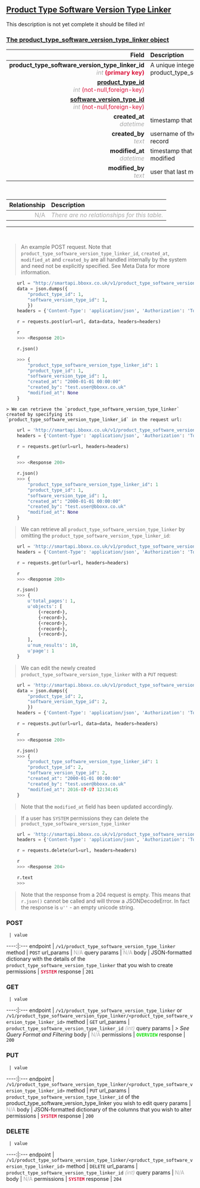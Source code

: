 ## <u>Product Type Software Version Type Linker</u>
This description is not yet complete it should be filled in!


### <u>The product_type_software_version_type_linker object</u>

Field | Description
------:|:------------
__product_type_software_version_type_linker_id__ <br><font color="DarkGray">_int_</font> <font color="Crimson">__(primary key)__</font> | A unique integer identifier for each product_type_software_version_type_linker.
__<a href="/#product-type">product_type_id</a>__ <br><font color="DarkGray">_int_</font> <font color="Crimson">(not-null,foreign-key)</font> | 
__<a href="/#software-version-type">software_version_type_id</a>__ <br><font color="DarkGray">_int_</font> <font color="Crimson">(not-null,foreign-key)</font> | 
__created_at__  <br><font color="DarkGray">_datetime_</font> | timestamp that the record was created at
__created_by__  <br><font color="DarkGray">_text_</font>| username of the user who created the record
__modified_at__ <br><font color="DarkGray">_datetime_</font>| timestamp that the record was last modified
__modified_by__ <br><font color="DarkGray">_text_</font>| user that last modified the record


<br>

Relationship | Description
-------------:|:------------
<font color="DarkGray">N/A</font> | <font color="DarkGray">_There are no relationships for this table._</font>

<hr>
<br>

> An example POST request. Note that `product_type_software_version_type_linker_id`, `created_at`, `modified_at` and `created_by` are all handled internally by the system and need not be explicitly specified. See Meta Data for more information.

```python
    url = "http://smartapi.bboxx.co.uk/v1/product_type_software_version_type_linker"
    data = json.dumps({
		"product_type_id": 1,
		"software_version_type_id": 1,
		})
    headers = {'Content-Type': 'application/json', 'Authorization': 'Token token=A_VALID_TOKEN'}

    r = requests.post(url=url, data=data, headers=headers)

    r
    >>> <Response 201>

    r.json()

    >>> {
		"product_type_software_version_type_linker_id": 1
		"product_type_id": 1,
		"software_version_type_id": 1,
		"created_at": "2000-01-01 00:00:00"
		"created_by": "test.user@bboxx.co.uk"
		"modified_at": None
	}
```

    > We can retrieve the `product_type_software_version_type_linker` created by specifying its `product_type_software_version_type_linker_id` in the request url:

```python
    url = 'http://smartapi.bboxx.co.uk/v1/product_type_software_version_type_linker/1'
    headers = {'Content-Type': 'application/json', 'Authorization': 'Token token=A_VALID_TOKEN'}

    r = requests.get(url=url, headers=headers)

    r
    >>> <Response 200>

    r.json()
    >>> {
		"product_type_software_version_type_linker_id": 1
		"product_type_id": 1,
		"software_version_type_id": 1,
		"created_at": "2000-01-01 00:00:00"
		"created_by": "test.user@bboxx.co.uk"
		"modified_at": None
	}
```

> We can retrieve all `product_type_software_version_type_linker` by omitting the `product_type_software_version_type_linker_id`:

```python
    url = 'http://smartapi.bboxx.co.uk/v1/product_type_software_version_type_linker'
    headers = {'Content-Type': 'application/json', 'Authorization': 'Token token=A_VALID_TOKEN'}

    r = requests.get(url=url, headers=headers)

    r
    >>> <Response 200>

    r.json()
    >>> {
        u'total_pages': 1,
        u'objects': [
            {<record>},
            {<record>},
            {<record>},
            {<record>},
            {<record>},
        ],
        u'num_results': 10,
        u'page': 1
    }
```

> We can edit the newly created `product_type_software_version_type_linker` with a `PUT` request:

```python
    url = 'http://smartapi.bboxx.co.uk/v1/product_type_software_version_type_linker/1'
    data = json.dumps({
		"product_type_id": 2,
		"software_version_type_id": 2,
		})
    headers = {'Content-Type': 'application/json', 'Authorization': 'Token token=A_VALID_TOKEN'}

    r = requests.put(url=url, data=data, headers=headers)

    r
    >>> <Response 200>

    r.json()
    >>> {
		"product_type_software_version_type_linker_id": 1
		"product_type_id": 2,
		"software_version_type_id": 2,
		"created_at": "2000-01-01 00:00:00"
		"created_by": "test.user@bboxx.co.uk"
		"modified_at": 2016-07-07 12:34:45
	}
```
> Note that the `modified_at` field has been updated accordingly.

> If a user has `SYSTEM` permissions they can delete the `product_type_software_version_type_linker`

```python
    url = 'http://smartapi.bboxx.co.uk/v1/product_type_software_version_type_linker/1'
    headers = {'Content-Type': 'application/json', 'Authorization': 'Token token=A_VALID_TOKEN'}

    r = requests.delete(url=url, headers=headers)

    r
    >>> <Response 204>

    r.text
    >>>
```
> Note that the response from a 204 request is empty. This means that `r.json()` cannot be called and will throw a JSONDecodeError. In fact the response is `u''` - an empty unicode string.



### POST
     | value
 ----:|:---
endpoint | `/v1/product_type_software_version_type_linker`
method | `POST`
url_params | <font color="DarkGray">N/A</font>
query params | <font color="DarkGray">N/A</font>
body | JSON-formatted dictionary with the details of the `product_type_software_version_type_linker` that you wish to create
permissions | <font color="Crimson">__`SYSTEM`__</font>
response | `201`

### GET
     | value
 ----:|:---
endpoint | `/v1/product_type_software_version_type_linker` or `/v1/product_type_software_version_type_linker/<product_type_software_version_type_linker_id>`
method | `GET`
url_params | `product_type_software_version_type_linker_id` <font color="DarkGray">_(int)_</font>
query params | *> See Query Format and Filtering*
body | <font color="DarkGray">N/A</font>
permissions | <font color="Jade">__`OVERVIEW`__</font>
response | `200`

### PUT
     | value
 ----:|:---
endpoint | `/v1/product_type_software_version_type_linker/<product_type_software_version_type_linker_id>`
method | `PUT`
url_params | `product_type_software_version_type_linker_id` of the product_type_software_version_type_linker you wish to edit
query params | <font color="DarkGray">N/A</font>
body | JSON-formatted dictionary of the columns that you wish to alter
permissions | <font color="Crimson">__`SYSTEM`__</font>
response | `200`

### DELETE
     | value
 ----:|:---
endpoint | `/v1/product_type_software_version_type_linker/<product_type_software_version_type_linker_id>`
method | `DELETE`
url_params | `product_type_software_version_type_linker_id` <font color="DarkGray">_(int)_</font>
query params | <font color="DarkGray">N/A</font>
body | <font color="DarkGray">N/A</font>
permissions | <font color="Crimson">__`SYSTEM`__</font>
response | `204`

    